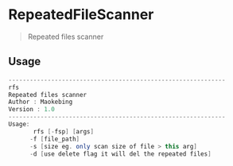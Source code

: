 # RepeatedFileScanner

> Repeated files scanner


## Usage

```java
-------------------------------------------------------------
rfs 
Repeated files scanner
Author : Maokebing
Version : 1.0
-------------------------------------------------------------
Usage:
       rfs [-fsp] [args]
      -f [file_path]
      -s [size eg. only scan size of file > this arg]
      -d [use delete flag it will del the repeated files]

```